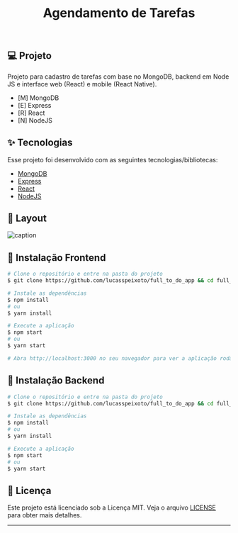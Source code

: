 <h1 align="center">
   Agendamento de Tarefas
</h1>

<br>

## 💻 Projeto

Projeto para cadastro de tarefas com base no MongoDB, backend em Node JS e interface web (React) e mobile (React Native).

- [M] MongoDB
- [E] Express
- [R] React
- [N] NodeJS

## ✨ Tecnologias

Esse projeto foi desenvolvido com as seguintes tecnologias/bibliotecas:

- [MongoDB](https://www.mongodb.com/)
- [Express](https://expressjs.com/)
- [React](https://reactjs.org/)
- [NodeJS](https://nodejs.org/en/)

## 🔖 Layout

![caption](frontend/public/assets/presentation.gif)

## 🚀 Instalação Frontend

```bash
# Clone o repositório e entre na pasta do projeto
$ git clone https://github.com/lucasspeixoto/full_to_do_app && cd full_to_do_app/frontend

# Instale as dependências
$ npm install
# ou
$ yarn install

# Execute a aplicação
$ npm start
# ou
$ yarn start

# Abra http://localhost:3000 no seu navegador para ver a aplicação rodando!

```

## 🚀 Instalação Backend

```bash
# Clone o repositório e entre na pasta do projeto
$ git clone https://github.com/lucasspeixoto/full_to_do_app && cd full_to_do_app/backend

# Instale as dependências
$ npm install
# ou
$ yarn install

# Execute a aplicação
$ npm start
# ou
$ yarn start

```

## 📝 Licença

Este projeto está licenciado sob a Licença MIT. Veja o arquivo [LICENSE](LICENSE) para obter mais detalhes.

---
